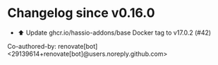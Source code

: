 # Changelog since v0.16.0
- ⬆️ Update ghcr.io/hassio-addons/base Docker tag to v17.0.2 (#42)

Co-authored-by: renovate[bot] <29139614+renovate[bot]@users.noreply.github.com> 
